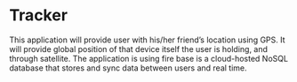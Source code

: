 # Tracker
This application will provide user with his/her friend’s location using GPS. It will provide global position of that device itself the user is holding, and through satellite. The application is using fire base is a cloud-hosted NoSQL database that stores and sync data between users and real time.
